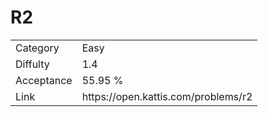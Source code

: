# R2

<table>
    <tr>
        <td>Category</td>
        <td>Easy</td>
    </tr>
    <tr>
        <td>Diffulty</td>
        <td>1.4</td>
    </tr>
    <tr>
        <td>Acceptance</td>
        <td>55.95 %</td>
    </tr>
    <tr>
        <td>Link</td>
        <td>https://open.kattis.com/problems/r2</td>
    </tr>
</table>